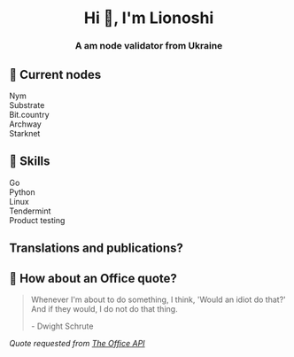 <h1 align="center">Hi 👋, I'm Lionoshi</h1>
<h3 align="center">A am node validator from Ukraine</h3>

<!---
Lionn91/Lionn91 is a ✨ special ✨ repository because its `README.md` (this file) appears on your GitHub profile.
You can click the Preview link to take a look at your changes.
--->
## 📌 Current nodes
Nym
<br>Substrate
<br>Bit.country
<br>Archway
<br>Starknet
## 💼 Skills
Go
<br>Python
<br>Linux 
<br>Tendermint
<br>Product testing
##  Translations and publications?

## 📣 How about an Office quote?
> Whenever I'm about to do something, I think, 'Would an idiot do that?' And if they would, I do not do that thing.
>
> <p>- Dwight Schrute</p>

_Quote requested from [The Office API](https://www.officeapi.dev/)_
